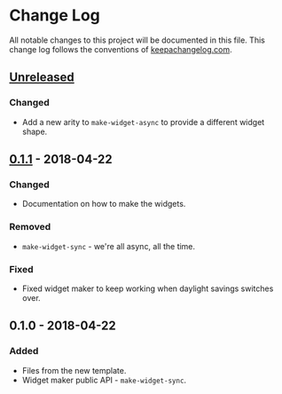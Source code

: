 # Change Log
All notable changes to this project will be documented in this file. This change log follows the conventions of [keepachangelog.com](http://keepachangelog.com/).

## [Unreleased]
### Changed
- Add a new arity to `make-widget-async` to provide a different widget shape.

## [0.1.1] - 2018-04-22
### Changed
- Documentation on how to make the widgets.

### Removed
- `make-widget-sync` - we're all async, all the time.

### Fixed
- Fixed widget maker to keep working when daylight savings switches over.

## 0.1.0 - 2018-04-22
### Added
- Files from the new template.
- Widget maker public API - `make-widget-sync`.

[Unreleased]: https://github.com/jensecj/microblog/compare/0.1.1...HEAD
[0.1.1]: https://github.com/jensecj/microblog/compare/0.1.0...0.1.1
